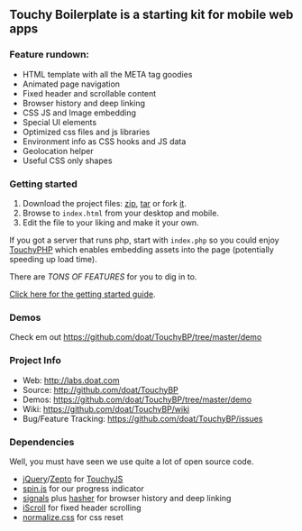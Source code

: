 Touchy Boilerplate is a starting kit for mobile web apps
---

### Feature rundown:

* HTML template with all the META tag goodies
* Animated page navigation
* Fixed header and scrollable content
* Browser history and deep linking
* CSS JS and Image embedding
* Special UI elements
* Optimized css files and js libraries
* Environment info as CSS hooks and JS data
* Geolocation helper
* Useful CSS only shapes

### Getting started

1. Download the project files: [zip](https://github.com/doat/TouchyBP/zipball/master), [tar](https://github.com/doat/TouchyBP/tarball/master) or fork [it](https://github.com/doat/TouchyBP).
2. Browse to `index.html` from your desktop and mobile.
3. Edit the file to your liking and make it your own.

If you got a server that runs php, start with `index.php` so you could enjoy [TouchyPHP](https://github.com/doat/TouchyPHP) which enables embedding assets into the page (potentially speeding up load time).

There are *TONS OF FEATURES* for you to dig in to.

[Click here for the getting started guide](https://github.com/doat/TouchyBP/wiki/Getting-started).

### Demos

Check em out <https://github.com/doat/TouchyBP/tree/master/demo>

### Project Info

* Web: <http://labs.doat.com>
* Source: <http://github.com/doat/TouchyBP>
* Demos: <https://github.com/doat/TouchyBP/tree/master/demo>
* Wiki: <https://github.com/doat/TouchyBP/wiki>
* Bug/Feature Tracking: <https://github.com/doat/TouchyBP/issues>


### Dependencies

Well, you must have seen we use quite a lot of open source code.

* [jQuery](http://www.jquery.com)/[Zepto](http://www.zeptojs.com) for [TouchyJS](http://github.com/doat/TouchyJS)
* [spin.js](http://fgnass.github.com/spin.js/) for our progress indicator 
* [signals](http://millermedeiros.github.com/js-signals/) plus [hasher](https://github.com/millermedeiros/Hasher) for browser history and deep linking
* [iScroll](http://cubiq.org/iscroll-4) for fixed header scrolling
* [normalize.css](http://necolas.github.com/normalize.css/) for css reset